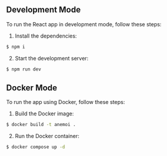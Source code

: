 ## Development Mode

To run the React app in development mode, follow these steps:

1. Install the dependencies:

```sh
$ npm i
```

2. Start the development server:

```sh
$ npm run dev
```

## Docker Mode

To run the app using Docker, follow these steps:

1. Build the Docker image:

```sh
$ docker build -t anemoi .
```

2. Run the Docker container:

```sh
$ docker compose up -d
```
